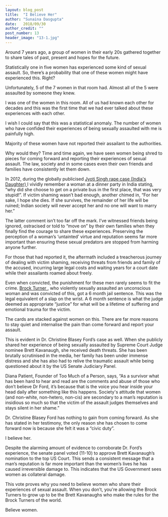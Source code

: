 ```yaml
---
layout: blog_post
title:  "I Believe Her"
author: "Sunaina Dasgupta"
date:   2018/09/30
author_credit: ""
post_number: 13
header_image: "13-1.jpg"
---
```

Around 7 years ago, a group of women in their early 20s gathered together to share tales of past, present and hopes for the future.  

Statistically one in five women has experienced some kind of sexual assault. So, there’s a probability that one of these women might have experienced this. Right?  

Unfortunately, 5 of the 7 women in that room had. Almost all of the 5 were assaulted by someone they knew.  

I was one of the women in this room. All of us had known each other for decades and this was the first time that we had ever talked about these experiences with each other.  

I wish I could say that this was a statistical anomaly. The number of women who have confided their experiences of being sexually assaulted with me is painfully high.   

Majority of these women have not reported their assailant to the authorities.  

Why would they? Time and time again, we have seen women being shred to pieces for coming forward and reporting their experiences of sexual assault. The law, society and in some cases even their own friends and families have consistently let them down.  

In 2012, during the globally publicised <a href="https://www.news18.com/news/india/delhi-gangrape-what-happened-on-december-16-2012-and-status-of-the-case-730141.html" target="new"> Jyoti Singh rape case </a> <a href="https://www.netflix.com/title/80073593" target="new"> (India's Daughter) </a> I vividly remember a woman at a dinner party in India stating, “why did she choose to get on a private bus in the first place, that was very stupid!”. If victim shaming wasn’t bad enough, another chimed in, “For her sake, I hope she dies. If she survives, the remainder of her life will be ruined; Indian society will never accept her and no one will want to marry her.”  

The latter comment isn’t too far off the mark. I’ve witnessed friends being ignored, ostracised or told to “move on” by their own families when they finally find the courage to share these experiences. Preserving the perception of a woman’s ‘untainted’ virtue and reputation seems far more important than ensuring these sexual predators are stopped from harming anyone further.  

For those that had reported it, the aftermath included a treacherous journey of dealing with victim shaming, receiving threats from friends and family of the accused, incurring large legal costs and waiting years for a court date while their assailants roamed about freely.  

Even when convicted, the punishment for these men rarely seems to fit the crime. <a href="https://edition.cnn.com/2016/06/10/us/stanford-rape-case-court-documents/index.html" target="new"> Brock Turner </a>, who violently sexually assaulted an unconscious woman and was convicted of this, got a 6 month jail sentence. This was the legal equivalent of a slap on the wrist. A 6 month sentence is what the judge deemed as appropriate “justice” for what will be a lifetime of suffering and emotional trauma for the victim.  

The cards are stacked against women on this. There are far more reasons to stay quiet and internalise the pain than come forward and report your assault.  

This is evident in Dr. Christine Blasey Ford’s case as well. When she publicly shared her experience of being sexually assaulted by Supreme Court Judge nominee Brett Kavanaugh, she received death threats. She has been brutally scrutinised in the media, her family has been under immense distress and she has also had to relive the traumatic assault while being questioned about it by the US Senate Judiciary Panel.   

Diana Patient, Founder of Too Much of a Person, says, “As a survivor what has been hard to hear and read are the comments and abuse of those who don’t believe Dr Ford, it’s because that is the voice you hear inside your head daily after something like this happens. Society's attitude that women (and non-white, non-hetero, non-cis) are secondary to a man’s reputation is insidious so much so that the victim of the assault judges themselves and stays silent in her shame.”  

Dr. Christine Blasey Ford has nothing to gain from coming forward. As she has stated in her testimony, the only reason she has chosen to come forward now is because she felt it was a “civic duty”.  

I believe her.  

Despite the alarming amount of evidence to corroborate Dr. Ford’s experience, the senate panel voted (11-10) to approve Brett Kavanaugh’s nomination to the top US Court. This sends a consistent message that a man’s reputation is far more important than the women’s lives he has caused irreversible damage to. This indicates that the US Government sees women as collateral damage.   

This vote proves why you need to believe women who share their experiences of sexual assault. When you don’t, you're allowing the Brock Turners to grow up to be the Brett Kavanaughs who make the rules for the Brock Turners of the world.  

Believe women.  
